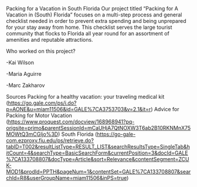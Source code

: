 Packing for a Vacation in South Florida
Our project titled “Packing for A Vacation in (South) Florida” focuses on a multi-step process and general checklist needed in order to prevent extra spending and being unprepared for your stay away from home. This checklist serves the large tourist community that flocks to Florida all year round for an assortment of amenities and reputable attractions.

Who worked on this project?

-Kai Wilson

-Maria Aguirre

-Marc Zakharov

Sources
Packing for a healthy vacation: your traveling medical kit (https://go.gale.com/ps/i.do?p=AONE&u=miam11506&id=GALE%7CA3753703&v=2.1&it=r)
Advice for Packing for Motor Vacation (https://www.proquest.com/docview/168968941?pq-origsite=primo&parentSessionId=mCaUHjA7QtNOXW3T6ab2B10RKNMnX75MOWtQ3mCGljo%3D)
South Florida (https://go-gale-com.ezproxy.fiu.edu/ps/retrieve.do?tabID=T002&resultListType=RESULT_LIST&searchResultsType=SingleTab&hitCount=4&searchType=BasicSearchForm&currentPosition=3&docId=GALE%7CA133708807&docType=Article&sort=Relevance&contentSegment=ZCUK-MOD1&prodId=PPTH&pageNum=1&contentSet=GALE%7CA133708807&searchId=R8&userGroupName=miam11506&inPS=true)